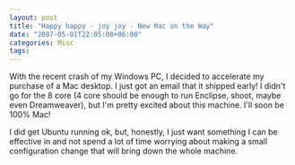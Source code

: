 ```yaml
---
layout: post
title: "Happy happy - joy joy - New Mac on the Way"
date: "2007-05-01T22:05:00+06:00"
categories: Misc 
tags: 
---
```


With the recent crash of my Windows PC, I decided to accelerate my purchase of a Mac desktop. I just got an email that it shipped early! I didn't go for the 8 core (4 core should be enough to run Enclipse, shoot, maybe even Dreamweaver), but I'm pretty excited about this machine. I'll soon be 100% Mac!

I did get Ubuntu running ok, but, honestly, I just want something I can be effective in and not spend a lot of time worrying about making a small configuration change that will bring down the whole machine.